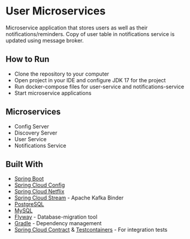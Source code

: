 User Microservices
===

Microservice application that stores users as well as their notifications/reminders. Copy of user table in notifications service is updated using message broker.

## How to Run

* Clone the repository to your computer
* Open project in your IDE and configure JDK 17 for the project
* Run docker-compose files for user-service and notifications-service
* Start microservice applications

## Microservices

* Config Server
* Discovery Server
* User Service
* Notifications Service

## Built With

* [Spring Boot](https://spring.io/projects/spring-boot)
* [Spring Cloud Config](https://spring.io/projects/spring-cloud-config)
* [Spring Cloud Netflix](https://spring.io/projects/spring-cloud-netflix)
* [Spring Cloud Stream](https://spring.io/projects/spring-cloud-stream) - Apache Kafka Binder
* [PostgreSQL](https://www.postgresql.org/)
* [MySQL](https://www.mysql.com/)
* [Flyway](https://flywaydb.org/) - Database-migration tool
* [Gradle](https://gradle.org/) - Dependency management
* [Spring Cloud Contract](https://spring.io/projects/spring-cloud-contract) & [Testcontainers](https://www.testcontainers.org/) - For integration tests